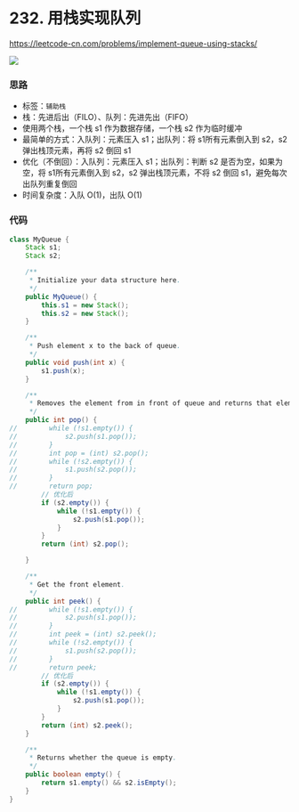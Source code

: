 # 232. 用栈实现队列
https://leetcode-cn.com/problems/implement-queue-using-stacks/

![](https://deppwang.oss-cn-beijing.aliyuncs.com/blog/2019-12-22-020726.jpg)

### 思路

* 标签：`辅助栈`
* 栈：先进后出（FILO）、队列：先进先出（FIFO）
* 使用两个栈，一个栈 s1 作为数据存储，一个栈 s2 作为临时缓冲
* 最简单的方式：入队列：元素压入 s1；出队列：将 s1所有元素倒入到 s2，s2 弹出栈顶元素，再将 s2 倒回 s1
* 优化（不倒回）：入队列：元素压入 s1；出队列：判断 s2 是否为空，如果为空，将 s1所有元素倒入到 s2，s2 弹出栈顶元素，不将 s2 倒回 s1，避免每次出队列重复倒回
* 时间复杂度：入队 O(1)，出队 O(1) 

### 代码

```Java
class MyQueue {
    Stack s1;
    Stack s2;

    /**
     * Initialize your data structure here.
     */
    public MyQueue() {
        this.s1 = new Stack();
        this.s2 = new Stack();
    }

    /**
     * Push element x to the back of queue.
     */
    public void push(int x) {
        s1.push(x);
    }

    /**
     * Removes the element from in front of queue and returns that element.
     */
    public int pop() {
//        while (!s1.empty()) {
//            s2.push(s1.pop());
//        }
//        int pop = (int) s2.pop();
//        while (!s2.empty()) {
//            s1.push(s2.pop());
//        }
//        return pop;
        // 优化后
        if (s2.empty()) {
            while (!s1.empty()) {
                s2.push(s1.pop());
            }
        }
        return (int) s2.pop();

    }

    /**
     * Get the front element.
     */
    public int peek() {
//        while (!s1.empty()) {
//            s2.push(s1.pop());
//        }
//        int peek = (int) s2.peek();
//        while (!s2.empty()) {
//            s1.push(s2.pop());
//        }
//        return peek;
        // 优化后
        if (s2.empty()) {
            while (!s1.empty()) {
                s2.push(s1.pop());
            }
        }
        return (int) s2.peek();
    }

    /**
     * Returns whether the queue is empty.
     */
    public boolean empty() {
        return s1.empty() && s2.isEmpty();
    }
}
```
